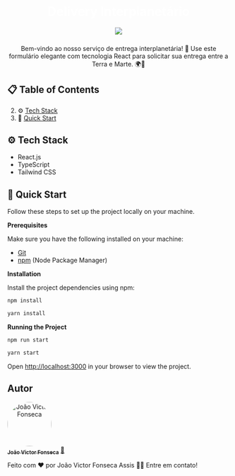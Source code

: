 <h1 align="center" style="color:white;" > Delivery Interplanetário </h1>

<div align="center">
  <a href="#">
    <img src="https://skillicons.dev/icons?i=react,tailwind,ts&theme=dark" />
  </a>
</div>

###

<p align="center">Bem-vindo ao nosso serviço de entrega interplanetária! 🌌 Use este formulário elegante com tecnologia React para solicitar sua entrega entre a Terra e Marte. 🌍🚀 </p>

###

## 📋 <a name="table">Table of Contents</a>

2. ⚙️ [Tech Stack](#tech-stack)
3. 🤸 [Quick Start](#quick-start)

## <a name="tech-stack">⚙️ Tech Stack</a>

- React.js
- TypeScript
- Tailwind CSS

## <a name="quick-start">🤸 Quick Start</a>

Follow these steps to set up the project locally on your machine.

**Prerequisites**

Make sure you have the following installed on your machine:

- [Git](https://git-scm.com/)
- [npm](https://www.npmjs.com/) (Node Package Manager)

**Installation**

Install the project dependencies using npm:

```bash
npm install
```

```bash
yarn install
```

**Running the Project**

```bash
npm run start
```

```bash
yarn start
```

Open [http://localhost:3000](http://localhost:3000) in your browser to view the project.

## Autor

<a href="https://github.com/account" align="center" >
 <img style="border-radius:50%" src="https://avatars.githubusercontent.com/u/84512746?v=4" width="100px;" alt="João Victor Fonseca" />
 <br />
 <sub><b>João Victor Fonseca</b></sub></a> <a href="https://github.com/joao-victor-fonseca" title="perfil">🚀
 </a>

Feito com ❤️ por João Victor Fonseca Assis 👋🏽 Entre em contato!
